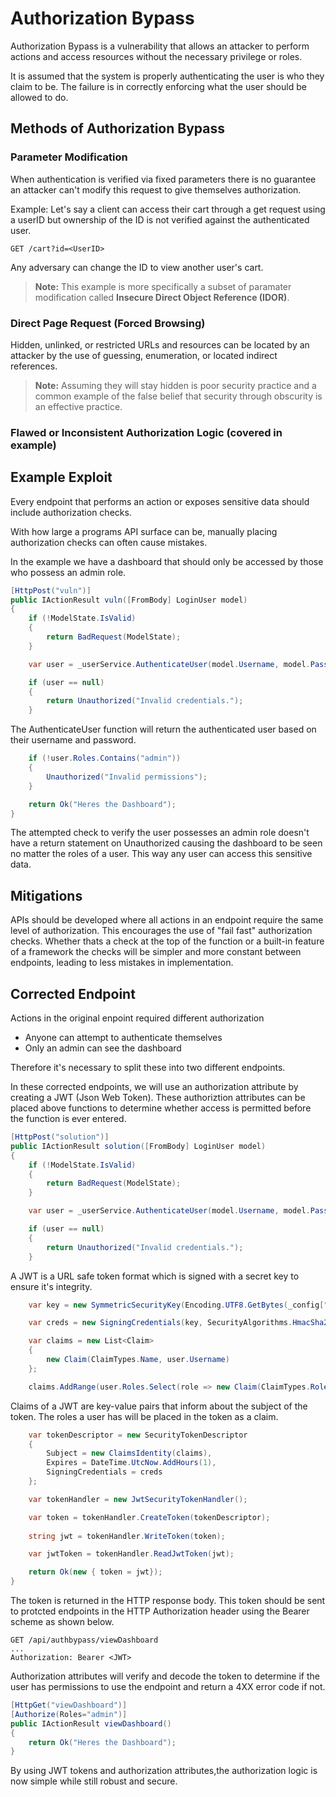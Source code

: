 # Authorization Bypass
Authorization Bypass is a vulnerability that allows an attacker to perform actions and access resources without the necessary privilege or roles.

It is assumed that the system is properly authenticating the user is who they claim to be. The failure is in correctly enforcing what the user should be allowed to do.

## Methods of Authorization Bypass
### Parameter Modification

 When authentication is verified via fixed parameters there is no guarantee an attacker can't modify this request to give themselves authorization.

Example: Let's say a client can access their cart through a get request using a userID but ownership of the ID is not verified against the authenticated user.

`GET /cart?id=<UserID>`

Any adversary can change the ID to view another user's cart.
> **Note:** This example is more specifically a subset of paramater modification called **Insecure Direct Object Reference (IDOR)**.

### Direct Page Request (Forced Browsing)

Hidden, unlinked, or restricted URLs and resources can be located by an attacker by the use of guessing, enumeration, or located indirect references.

> **Note:** Assuming they will stay hidden is poor security practice and a common example of the false belief that security through obscurity is an effective practice.

### Flawed or Inconsistent Authorization Logic (covered in example)

## Example Exploit

Every endpoint that performs an action or exposes sensitive data should include authorization checks.

With how large a programs API surface can be, manually placing authorization checks can often cause mistakes.

In the example we have a dashboard that should only be accessed by those who possess an admin role.

```csharp
[HttpPost("vuln")]
public IActionResult vuln([FromBody] LoginUser model)
{
    if (!ModelState.IsValid)
    {
        return BadRequest(ModelState);
    }

    var user = _userService.AuthenticateUser(model.Username, model.Password);

    if (user == null)
    {
        return Unauthorized("Invalid credentials.");
    }
```
The AuthenticateUser function will return the authenticated user based on their username and password.
``` csharp
    if (!user.Roles.Contains("admin"))
    {
        Unauthorized("Invalid permissions");
    }

    return Ok("Heres the Dashboard");
}
```
The attempted check to verify the user possesses an admin role doesn't have a return statement on Unauthorized causing the dashboard to be seen no matter the roles of a user. This way any user can access this sensitive data. 

## Mitigations
APIs should be developed where all actions in an endpoint require the same level of  authorization. This encourages the use of "fail fast" authorization checks. Whether thats a check at the top of the function or a built-in feature of a framework the checks will be simpler and more constant between endpoints, leading to less mistakes in implementation.

## Corrected Endpoint

Actions in the original enpoint required different authorization
 - Anyone can attempt to authenticate themselves
 - Only an admin can see the dashboard

Therefore it's necessary to split these into two different endpoints.

In these corrected endpoints, we will use an authorization attribute by creating a JWT (Json Web Token). These authoriztion attributes can be placed above functions to determine whether access is permitted before the function is ever entered.

```csharp
[HttpPost("solution")]
public IActionResult solution([FromBody] LoginUser model)
{
    if (!ModelState.IsValid)
    {
        return BadRequest(ModelState);
    }

    var user = _userService.AuthenticateUser(model.Username, model.Password);

    if (user == null)
    {
        return Unauthorized("Invalid credentials.");
    }
```
A JWT is a URL safe token format which is signed with a secret key to ensure it's integrity.
``` csharp
    var key = new SymmetricSecurityKey(Encoding.UTF8.GetBytes(_config["JwtSettings:Key"]!));

    var creds = new SigningCredentials(key, SecurityAlgorithms.HmacSha256Signature);

    var claims = new List<Claim>
    {
        new Claim(ClaimTypes.Name, user.Username)
    };

    claims.AddRange(user.Roles.Select(role => new Claim(ClaimTypes.Role, role)));
```
Claims of a JWT are key-value pairs that inform about the subject of the token. The roles a user has will be placed in the token as a claim.
``` csharp
    var tokenDescriptor = new SecurityTokenDescriptor
    {
        Subject = new ClaimsIdentity(claims),
        Expires = DateTime.UtcNow.AddHours(1),
        SigningCredentials = creds
    };

    var tokenHandler = new JwtSecurityTokenHandler();

    var token = tokenHandler.CreateToken(tokenDescriptor);
    
    string jwt = tokenHandler.WriteToken(token);

    var jwtToken = tokenHandler.ReadJwtToken(jwt);

    return Ok(new { token = jwt});
}
```
The token is returned in the HTTP response body. This token should be sent to protcted endpoints in the HTTP Authorization header using the Bearer scheme as shown below.
```
GET /api/authbypass/viewDashboard
...
Authorization: Bearer <JWT>
```
Authorization attributes will verify and decode the token to determine if the user has permissions to use the endpoint and return a 4XX error code if not.
``` csharp
[HttpGet("viewDashboard")]
[Authorize(Roles="admin")]
public IActionResult viewDashboard()
{
    return Ok("Heres the Dashboard");
}
```

By using JWT tokens and authorization attributes,the authorization logic is now simple while still robust and secure.


